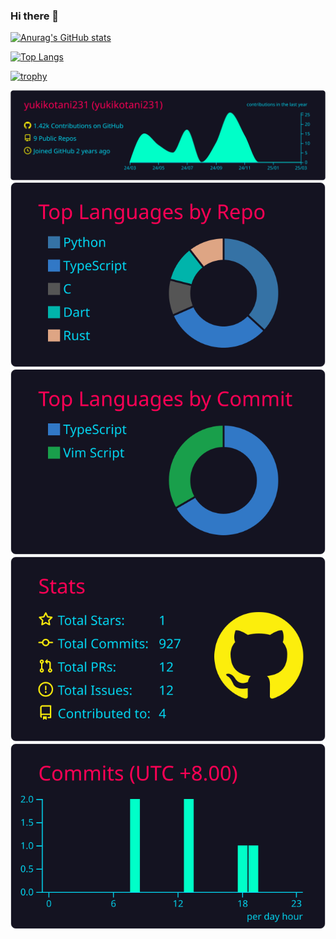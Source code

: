 ### Hi there 👋

[![Anurag's GitHub stats](https://github-readme-stats.vercel.app/api?username=yukikotani231&theme=dark)](https://github.com/anuraghazra/github-readme-stats)

[![Top Langs](https://github-readme-stats.vercel.app/api/top-langs/?username=yukikotani231&theme=dark&layout=donut)](https://github.com/anuraghazra/github-readme-stats)

[![trophy](https://github-profile-trophy.vercel.app/?username=yukikotani231&theme=onedark)](https://github.com/ryo-ma/github-profile-trophy)

[![](https://raw.githubusercontent.com/yukikotani231/yukikotani231/main/profile-summary-card-output/2077/0-profile-details.svg)](https://github.com/vn7n24fzkq/github-profile-summary-cards)
[![](https://raw.githubusercontent.com/yukikotani231/yukikotani231/main/profile-summary-card-output/2077/1-repos-per-language.svg)](https://github.com/vn7n24fzkq/github-profile-summary-cards) [![](https://raw.githubusercontent.com/yukikotani231/yukikotani231/main/profile-summary-card-output/2077/2-most-commit-language.svg)](https://github.com/vn7n24fzkq/github-profile-summary-cards)
[![](https://raw.githubusercontent.com/yukikotani231/yukikotani231/main/profile-summary-card-output/2077/3-stats.svg)](https://github.com/vn7n24fzkq/github-profile-summary-cards) [![](https://raw.githubusercontent.com/yukikotani231/yukikotani231/main/profile-summary-card-output/2077/4-productive-time.svg)](https://github.com/vn7n24fzkq/github-profile-summary-cards)
